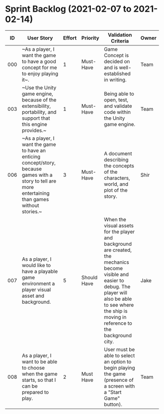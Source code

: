 # Sprint Backlog (2021-02-07 to 2021-02-14)

| ID | User Story | Effort | Priority | Validation Criteria | Owner |
|----|------------|--------|----------|---------------------|-------|
| 000 | ~As a player, I want the game to have a good concept for me to enjoy playing it~. | 1 | Must-Have |Game Concept is decided on and is well-established in writing. | Team |
| 003 | ~Use the Unity game engine, because of the extensibility, portability, and support that this engine provides.~ | 1 | Must-Have | Being able to open, test, and validate code within the Unity game engine. | Team |
| 006 | ~As a player, I want the game to have an enticing concept/story, because games with a story to tell are more entertaining than games without stories.~ | 3 | Must-Have | A document describing the concepts of the characters, world, and plot of the story. | Shir |
| 007 | As a player, I would like to have a playable game environment a player visual asset and background. | 5 | Should Have | When the visual assets for the player and background are created, the mechanics become visible and easier to debug. The player will also be able to see where the ship is moving in reference to the background city. | Jake |
| 008 | As a player, I want to be able to choose when the game starts, so that I can be prepared to play. | 2 | Must Have | User must be able to select an option to begin playing the game (presence of a screen with a "Start Game" button). | Team |
